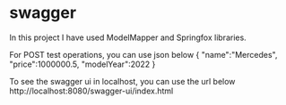# swagger
In this project I have used ModelMapper and Springfox libraries.

For POST test operations, you can use json below
{
    "name":"Mercedes",
   	"price":1000000.5,
	   "modelYear":2022
}

To see the swagger ui in localhost, you can use the url below
http://localhost:8080/swagger-ui/index.html
